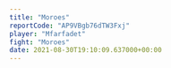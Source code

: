 ```yaml
---
title: "Moroes"
reportCode: "AP9VBgb76dTW3Fxj"
player: "Mfarfadet"
fight: "Moroes"
date: 2021-08-30T19:10:09.637000+00:00
---
```

